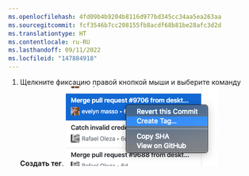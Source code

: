```yaml
---
ms.openlocfilehash: 4fd09b4b9204b8116d977bd345cc34aa5ea263aa
ms.sourcegitcommit: fcf3546b7cc208155fb8acdf68b81be28afc3d2d
ms.translationtype: HT
ms.contentlocale: ru-RU
ms.lasthandoff: 09/11/2022
ms.locfileid: "147884918"
---
```

1. Щелкните фиксацию правой кнопкой мыши и выберите команду **Создать тег**. ![Выбор пункта меню "Создать тег"](/assets/images/help/desktop/select-create-tag.png)
